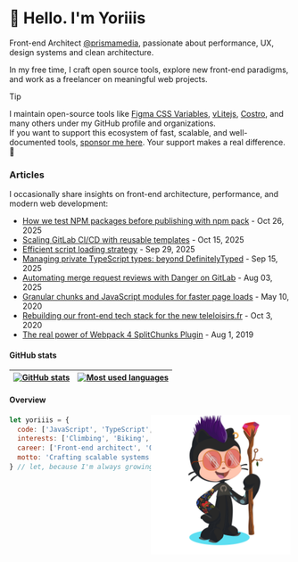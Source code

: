# 👋 Hello. I'm Yoriiis

Front-end Architect [@prismamedia](https://github.com/prismamedia), passionate about performance, UX, design systems and clean architecture.

In my free time, I craft open source tools, explore new front-end paradigms, and work as a freelancer on meaningful web projects.

> [!TIP]
> I maintain open-source tools like [Figma CSS Variables](https://www.figma.com/community/plugin/1474166340745390696/figma-css-variables), [vLitejs](https://vlite.js.org), [Costro](https://costro.js.org), and many others under my GitHub profile and organizations.  
> If you want to support this ecosystem of fast, scalable, and well-documented tools, [sponsor me here](https://github.com/sponsors/yoriiis). Your support makes a real difference. 🙏

### Articles

I occasionally share insights on front-end architecture, performance, and modern web development:

- [How we test NPM packages before publishing with npm pack](https://dev.to/yoriiis/how-we-test-npm-packages-before-publishing-with-npm-pack-57bo) - Oct 26, 2025
- [Scaling GitLab CI/CD with reusable templates](https://dev.to/yoriiis/scaling-gitlab-cicd-with-reusable-templates-5ho0) - Oct 15, 2025
- [Efficient script loading strategy](https://dev.to/yoriiis/efficient-script-loading-strategy-12ik) - Sep 29, 2025
- [Managing private TypeScript types: beyond DefinitelyTyped](https://dev.to/yoriiis/managing-private-typescript-types-beyond-definitelytyped-4lk3) - Sep 15, 2025
- [Automating merge request reviews with Danger on GitLab](https://dev.to/yoriiis/automating-merge-request-reviews-with-danger-on-gitlab-39k1) - Aug 03, 2025
- [Granular chunks and JavaScript modules for faster page loads](https://dev.to/yoriiis/granular-chunks-and-javascript-modules-for-faster-page-loads-4pd9) - May 10, 2020
- [Rebuilding our front-end tech stack for the new teleloisirs.fr](https://dev.to/yoriiis/rebuilding-our-front-end-tech-stack-for-the-new-teleloisirs-fr-442m) - Oct 3, 2020
- [The real power of Webpack 4 SplitChunks Plugin](https://dev.to/yoriiis/the-real-power-of-webpack-4-splitchunks-plugin-38p2) - Aug 1, 2019

#### GitHub stats

| <a href="https://github.com/yoriiis/github-readme-stats"><img src="https://github-readme-stats-yoriiis.vercel.app/api?username=yoriiis&show_icons=true&theme=github_dark&locale=en&count_private=true&rank_icon=github" alt="GitHub stats" /></a> | <a href="https://github.com/yoriiis/github-readme-stats"><img src="https://github-readme-stats-yoriiis.vercel.app/api/top-langs?username=yoriiis&show_icons=false&theme=github_dark&locale=en&layout=compact&langs_count=5" alt="Most used languages" /></a> |
| ------------------------------------------------------------------------------------------------------------------------------------------------------------------------------------------------------------------------------------------------- | ------------------------------------------------------------------------------------------------------------------------------------------------------------------------------------------------------------------------------------------------------------ |

#### Overview

<img align='right' src="https://github.com/yoriiis/yoriiis/blob/main/octocat.png" width="250">

```javascript
let yoriiis = {
  code: ['JavaScript', 'TypeScript', 'Node.js', 'Python', 'DevOps'],
  interests: ['Climbing', 'Biking', 'Skiing', 'Music', 'Plants'],
  career: ['Front-end architect', 'Open source developer'],
  motto: 'Crafting scalable systems and open source projects'
} // let, because I'm always growing — just like my plant collection 🌿
```
